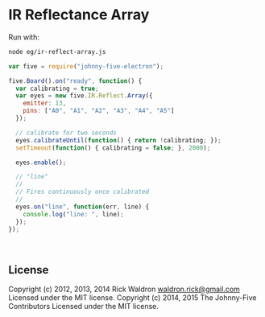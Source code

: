 <!--remove-start-->

# IR Reflectance Array

<!--remove-end-->








Run with:
```bash
node eg/ir-reflect-array.js
```


```javascript
var five = require("johnny-five-electron");

five.Board().on("ready", function() {
  var calibrating = true;
  var eyes = new five.IR.Reflect.Array({
    emitter: 13,
    pins: ["A0", "A1", "A2", "A3", "A4", "A5"]
  });

  // calibrate for two seconds
  eyes.calibrateUntil(function() { return !calibrating; });
  setTimeout(function() { calibrating = false; }, 2000); 

  eyes.enable();

  // "line"
  //
  // Fires continuously once calibrated
  //
  eyes.on("line", function(err, line) {
    console.log("line: ", line);
  });
});


```








&nbsp;

<!--remove-start-->

## License
Copyright (c) 2012, 2013, 2014 Rick Waldron <waldron.rick@gmail.com>
Licensed under the MIT license.
Copyright (c) 2014, 2015 The Johnny-Five Contributors
Licensed under the MIT license.

<!--remove-end-->
